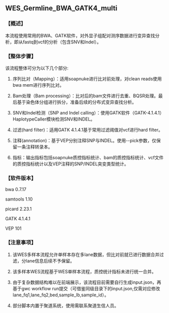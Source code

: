 ## WES\_Germline\_BWA\_GATK4\_multi

### 【概述】

本流程使用常用的BWA、GATK软件，对外显子组配对测序数据进行变异查找分析，即从fastq到vcf的分析（包含SNV和Indel）。

### 【整体步骤】

该流程整体可分为以下几个部分:

1. 序列比对（Mapping）：适用soapnuke进行比对前处理，对clean reads使用bwa mem进行序列比对。

2. Bam处理（Bam processing）：比对后的bam文件进行去重、BQSR处理。最后基于染色体分组进行拆分，准备后续的分布式变异查找分析。 

3. SNV和Indel检测（SNP and Indel calling）：使用GATK软件（GATK-4.1.4.1）HaplotypeCaller模块检测SNV和INDEL。

4. 过滤(hard filter)：适用GATK 4.1.4.1基于常用过滤阈值对vcf进行hard filter。

5. 注释(annotation)：基于VEP分别注释SNP与INDEL。使用--pick参数，仅保留一条注释转录本。 

6. 指标：输出指标包括soapnuke质控指标统计、bam的质控指标统计、vcf文件的质控指标统计以及VEP注释的SNP/INDEL突变类型统计。
### 【软件版本】

bwa 0.7.17

samtools 1.10

picard 2.23.1

GATK 4.1.4.1

VEP 101

### 【注意事项】
1. 该WES多样本流程允许单样本存在多lane数据，但比对前就已进行数据合并过滤，分lane信息后续不予保留。

2. 该多样本WES流程基于WES单样本流程，质控统计指标未进行统一合并。

3. 由于复杂数据结构难以在前端展示，该流程目前需要自行生成input.json，再基于gwc workflow run提交（可借鉴同级目录下的input.json,仅需对应修改lane_fq1,lane_fq2,bed,sample_lb,sample_id）。

4. 部分脚本内置于聚道系统，使用需联系聚道生信人员。

